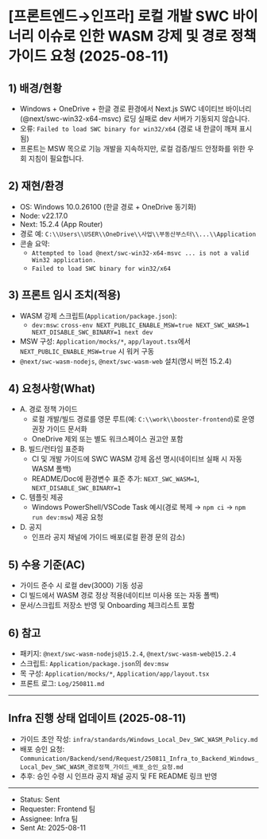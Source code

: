 # [프론트엔드→인프라] 로컬 개발 SWC 바이너리 이슈로 인한 WASM 강제 및 경로 정책 가이드 요청 (2025-08-11)

## 1) 배경/현황

- Windows + OneDrive + 한글 경로 환경에서 Next.js SWC 네이티브 바이너리(@next/swc-win32-x64-msvc) 로딩 실패로 dev 서버가 기동되지 않습니다.
- 오류: `Failed to load SWC binary for win32/x64` (경로 내 한글이 깨져 표시됨)
- 프론트는 MSW 목으로 기능 개발을 지속하지만, 로컬 검증/빌드 안정화를 위한 우회 지침이 필요합니다.

## 2) 재현/환경

- OS: Windows 10.0.26100 (한글 경로 + OneDrive 동기화)
- Node: v22.17.0
- Next: 15.2.4 (App Router)
- 경로 예: `C:\\Users\\USER\\OneDrive\\사업\\부동산부스터\\...\\Application`
- 콘솔 요약:
  - `Attempted to load @next/swc-win32-x64-msvc ... is not a valid Win32 application.`
  - `Failed to load SWC binary for win32/x64`

## 3) 프론트 임시 조치(적용)

- WASM 강제 스크립트(`Application/package.json`):
  - `dev:msw`: `cross-env NEXT_PUBLIC_ENABLE_MSW=true NEXT_SWC_WASM=1 NEXT_DISABLE_SWC_BINARY=1 next dev`
- MSW 구성: `Application/mocks/*`, `app/layout.tsx`에서 `NEXT_PUBLIC_ENABLE_MSW=true` 시 워커 구동
- `@next/swc-wasm-nodejs`, `@next/swc-wasm-web` 설치(명시 버전 15.2.4)

## 4) 요청사항(What)

- A. 경로 정책 가이드
  - 로컬 개발/빌드 경로를 영문 루트(예: `C:\\work\\booster-frontend`)로 운영 권장 가이드 문서화
  - OneDrive 제외 또는 별도 워크스페이스 권고안 포함
- B. 빌드/런타임 표준화
  - CI 및 개발 가이드에 SWC WASM 강제 옵션 명시(네이티브 실패 시 자동 WASM 폴백)
  - README/Doc에 환경변수 표준 추가: `NEXT_SWC_WASM=1`, `NEXT_DISABLE_SWC_BINARY=1`
- C. 템플릿 제공
  - Windows PowerShell/VSCode Task 예시(경로 복제 → `npm ci` → `npm run dev:msw`) 제공 요청
- D. 공지
  - 인프라 공지 채널에 가이드 배포(로컬 환경 문의 감소)

## 5) 수용 기준(AC)

- 가이드 준수 시 로컬 dev(3000) 기동 성공
- CI 빌드에서 WASM 경로 정상 적용(네이티브 미사용 또는 자동 폴백)
- 문서/스크립트 저장소 반영 및 Onboarding 체크리스트 포함

## 6) 참고

- 패키지: `@next/swc-wasm-nodejs@15.2.4`, `@next/swc-wasm-web@15.2.4`
- 스크립트: `Application/package.json`의 `dev:msw`
- 목 구성: `Application/mocks/*`, `Application/app/layout.tsx`
- 프론트 로그: `Log/250811.md`

---

## Infra 진행 상태 업데이트 (2025-08-11)

- 가이드 초안 작성: `infra/standards/Windows_Local_Dev_SWC_WASM_Policy.md`
- 배포 승인 요청: `Communication/Backend/send/Request/250811_Infra_to_Backend_Windows_Local_Dev_SWC_WASM_경로정책_가이드_배포_승인_요청.md`
- 추후: 승인 수령 시 인프라 공지 채널 공지 및 FE README 링크 반영

---

- Status: Sent
- Requester: Frontend 팀
- Assignee: Infra 팀
- Sent At: 2025-08-11
